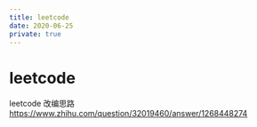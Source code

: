 ```yaml
---
title: leetcode
date: 2020-06-25
private: true
---
```

# leetcode
leetcode 改编思路
https://www.zhihu.com/question/32019460/answer/1268448274